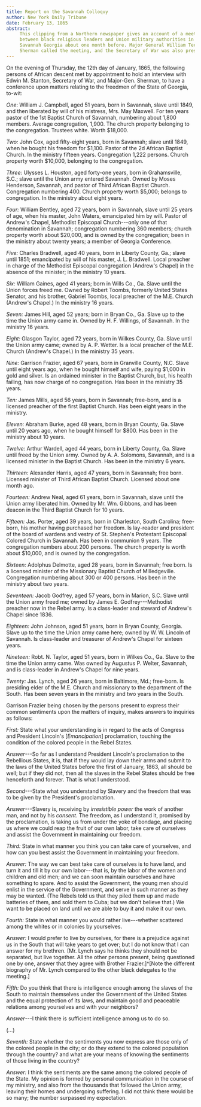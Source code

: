 ```yaml
---
title: Report on the Savannah Colloquy
author: New York Daily Tribune
date: February 13, 1865
abstract:
     This clipping from a Northern newspaper gives an account of a meeting
     between black religious leaders and Union military authorities in 
     Savannah Georgia about one month before. Major General William Tecumseh
     Sherman called the meeting, and the Secretary of War was also present.
---
```


On the evening of Thursday, the 12th day of January, 1865, the following
persons of African descent met by appointment to hold an interview with
Edwin M. Stanton, Secretary of War, and Major-Gen. Sherman, to have a
conference upon matters relating to the freedmen of the State of
Georgia, to-wit:

*One*: William J. Campbell, aged 51 years, born in Savannah, slave until
1849, and then liberated by will of his mistress, Mrs. May Maxwell. For
ten years pastor of the 1st Baptist Church of Savannah, numbering about
1,800 members. Average congregation, 1,900. The church property
belonging to the congregation. Trustees white. Worth $18,000.

*Two:* John Cox, aged fifty-eight years, born in Savannah; slave until
1849, when he bought his freedom for $1,100. Pastor of the 2d African
Baptist Church. In the ministry fifteen years. Congregation 1,222
persons. Church property worth $10,000, belonging to the congregation.

*Three:* Ulysses L. Houston, aged forty-one years, born in Grahamsville,
S.C.; slave until the Union army entered Savannah. Owned by Moses
Henderson, Savannah, and pastor of Third African Baptist Church.
Congregation numbering 400. Church property worth $5,000; belongs to
congregation. In the ministry about eight years.

*Four:* William Bentley, aged 72 years, born in Savannah, slave until 25
years of age, when his master, John Waters, emancipated him by will.
Pastor of Andrew's Chapel, Methodist Episcopal Church---only one of that
denomination in Savannah; congregation numbering 360 members; church
property worth about $20,000, and is owned by the congregation; been in
the ministry about twenty years; a member of Georgia Conference.

*Five:* Charles Bradwell, aged 40 years, born in Liberty County, Ga.;
slave until 1851; emancipated by will of his master, J. L. Bradwell.
Local preacher in charge of the Methodist Episcopal congregation
(Andrew's Chapel) in the absence of the minister; in the ministry 10
years.

*Six:* William Gaines, aged 41 years; born in Wills Co., Ga. Slave until
the Union forces freed me. Owned by Robert Toombs, formerly United
States Senator, and his brother, Gabriel Toombs, local preacher of the
M.E. Church (Andrew's Chapel.) In the ministry 16 years.

*Seven:* James Hill, aged 52 years; born in Bryan Co., Ga. Slave up to
the time the Union army came in. Owned by H. F. Willings, of Savannah.
In the ministry 16 years.

*Eight:* Glasgon Taylor, aged 72 years, born in Wilkes County, Ga. Slave
until the Union army came; owned by A. P. Wetter. Is a local preacher of
the M.E. Church (Andrew's Chapel.) In the ministry 35 years.

*Nine:* Garrison Frazier, aged 67 years, born in Granville County, N.C.
Slave until eight years ago, when he bought himself and wife, paying
$1,000 in gold and silver. Is an ordained minister in the Baptist
Church, but, his health failing, has now charge of no congregation. Has
been in the ministry 35 years.

*Ten:* James Mills, aged 56 years, born in Savannah; free-born, and is a
licensed preacher of the first Baptist Church. Has been eight years in
the ministry.

*Eleven:* Abraham Burke, aged 48 years, born in Bryan County, Ga. Slave
until 20 years ago, when he bought himself for $800. Has been in the
ministry about 10 years.

*Twelve:* Arthur Wardell, aged 44 years, born in Liberty County, Ga.
Slave until freed by the Union army. Owned by A. A. Solomons, Savannah,
and is a licensed minister in the Baptist Church. Has been in the
ministry 6 years.

*Thirteen:* Alexander Harris, aged 47 years, born in Savannah; free
born. Licensed minister of Third African Baptist Church. Licensed about
one month ago.

*Fourteen:* Andrew Neal, aged 61 years, born in Savannah, slave until
the Union army liberated him. Owned by Mr. Wm. Gibbons, and has been
deacon in the Third Baptist Church for 10 years.

*Fifteen:* Jas. Porter, aged 39 years, born in Charleston, South
Carolina; free-born, his mother having purchased her freedom. Is
lay-reader and president of the board of wardens and vestry of St.
Stephen's Protestant Episcopal Colored Church in Savannah. Has been in
communion 9 years. The congregation numbers about 200 persons. The
church property is worth about $10,000, and is owned by the
congregation.

*Sixteen:* Adolphus Delmotte, aged 28 years, born in Savannah; free
born. Is a licensed minister of the Missionary Baptist Church of
Milledgeville. Congregation numbering about 300 or 400 persons. Has been
in the ministry about two years.

*Seventeen:* Jacob Godfrey, aged 57 years, born in Marion, S.C. Slave
until the Union army freed me; owned by James E. Godfrey---Methodist
preacher now in the Rebel army. Is a class-leader and steward of
Andrew's Chapel since 1836.

*Eighteen:* John Johnson, aged 51 years, born in Bryan County, Georgia.
Slave up to the time the Union army came here; owned by W. W. Lincoln of
Savannah. Is class-leader and treasurer of Andrew's Chapel for sixteen
years.

*Nineteen:* Robt. N. Taylor, aged 51 years, born in Wilkes Co., Ga.
Slave to the time the Union army came. Was owned by Augustus P. Welter,
Savannah, and is class-leader in Andrew's Chapel for nine years.

*Twenty:* Jas. Lynch, aged 26 years, born in Baltimore, Md.; free-born.
Is presiding elder of the M.E. Church and missionary to the department
of the South. Has been seven years in the ministry and two years in the
South.

Garrison Frazier being chosen by the persons present to express their
common sentiments upon the matters of inquiry, makes answers to
inquiries as follows:

*First:* State what your understanding is in regard to the acts of
Congress and President Lincoln's [*Emancipation*] proclamation, touching
the condition of the colored people in the Rebel States.

*Answer*---So far as I understand President Lincoln's proclamation to the
Rebellious States, it is, that if they would lay down their arms and
submit to the laws of the United States before the first of January,
1863, all should be well; but if they did not, then all the slaves in
the Rebel States should be free henceforth and forever. That is what I
understood.

*Second*---State what you understand by Slavery and the freedom that was
to be given by the President's proclamation.

*Answer*---Slavery is, receiving by *irresistible power* the work of
another man, and not by his *consent*. The freedom, as I understand it,
promised by the proclamation, is taking us from under the yoke of
bondage, and placing us where we could reap the fruit of our own labor,
take care of ourselves and assist the Government in maintaining our
freedom.

*Third:* State in what manner you think you can take care of yourselves,
and how can you best assist the Government in maintaining your freedom.

*Answer:* The way we can best take care of ourselves is to have land,
and turn it and till it by our own labor---that is, by the labor of the
women and children and old men; and we can soon maintain ourselves and
have something to spare. And to assist the Government, the young men
should enlist in the service of the Government, and serve in such manner
as they may be wanted. (The Rebels told us that they piled them up and
made batteries of them, and sold them to Cuba; but we don't believe
that.) We want to be placed on land until we are able to buy it and make
it our own.

*Fourth:* State in what manner you would rather live---whether scattered
among the whites or in colonies by yourselves.

*Answer:* I would prefer to live by ourselves, for there is a prejudice
against us in the South that will take years to get over; but I do not
know that I can answer for my brethren. [Mr. Lynch says he thinks they
should not be separated, but live together. All the other persons
present, being questioned one by one, answer that they agree with
Brother Frazier.]^[Note the different biography of Mr. Lynch compared
to the other black delegates to the meeting.]

*Fifth:* Do you think that there is intelligence enough among the slaves
of the South to maintain themselves under the Government of the United
States and the equal protection of its laws, and maintain good and
peaceable relations among yourselves and with your neighbors?

*Answer*---I think there is sufficient intelligence among us to do so.

(...)

*Seventh:* State whether the sentiments you now express are those only
of the colored people in the city; or do they extend to the colored
population through the country? and what are your means of knowing the
sentiments of those living in the country?

*Answer:* I think the sentiments are the same among the colored people
of the State. My opinion is formed by personal communication in the
course of my ministry, and also from the thousands that followed the
Union army, leaving their homes and undergoing suffering. I did not
think there would be so many; the number surpassed my expectation.
